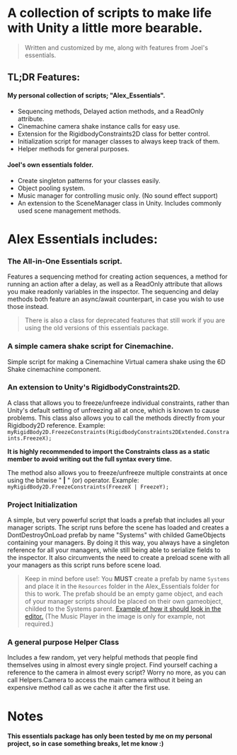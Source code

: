 # A collection of scripts to make life with Unity a little more bearable.
> Written and customized by me, along with features from Joel's essentials.

## TL;DR Features:
#### My personal collection of scripts; "Alex_Essentials".
- Sequencing methods, Delayed action methods, and a ReadOnly attribute.
- Cinemachine camera shake instance calls for easy use.
- Extension for the RigidbodyConstraints2D class for better control.
- Initialization script for manager classes to always keep track of them.
- Helper methods for general purposes.

#### Joel's own essentials folder.
- Create singleton patterns for your classes easily.
- Object pooling system.
- Music manager for controlling music only. (No sound effect support)
- An extension to the SceneManager class in Unity. Includes commonly used scene management methods.

# Alex Essentials includes:

### The All-in-One Essentials script. 
Features a sequencing method for creating action sequences, a method for running an action after a delay, as well as a ReadOnly attribute that allows you make readonly variables in the inspector. The sequencing and delay methods both feature an async/await counterpart, in case you wish to use those instead. 
> There is also a class for deprecated features that still work if you are using the old versions of this essentials package.

### A simple camera shake script for Cinemachine.
Simple script for making a Cinemachine Virtual camera shake using the 6D Shake cinemachine component.

### An extension to Unity's RigidbodyConstraints2D.
A class that allows you to freeze/unfreeze individual constraints, rather than Unity's default setting of unfreezing all at once, which is known to cause problems. This class also allows you to call the methods directly from your Rigidbody2D reference.
Example: `myRigidBody2D.FreezeConstraints(RigidbodyConstraints2DExtended.Constraints.FreezeX);`

**It is highly recommended to import the Constraints class as a static member to avoid writing out the full syntax every time.**

The method also allows you to freeze/unfreeze multiple constraints at once using the bitwise " **|** " (or) operator.
Example: `myRigidBody2D.FreezeConstraints(FreezeX | FreezeY);`

### Project Initialization
A simple, but very powerful script that loads a prefab that includes all your manager scripts. The script runs before the scene has loaded and creates a DontDestroyOnLoad prefab by name "Systems" with childed GameObjects containing your managers. By doing it this way, you always have a singleton reference for all your managers, while still being able to serialize fields to the inspector. It also circumvents the need to create a preload scene with all your managers as this script runs before scene load.
> Keep in mind before use!: You **MUST** create a prefab by name `Systems` and place it in the `Resources` folder in the Alex_Essentials folder for this to work. The prefab should be an empty game object, and each of your manager scripts should be placed on their own gameobject, childed to the Systems parent. 
[Example of how it should look in the editor.](https://gyazo.com/439639ce3e9e79f4e8f4baad023df8cd) (The Music Player in the image is only for example, not required.)

### A general purpose Helper Class
Includes a few random, yet very helpful methods that people find themselves using in almost every single project. Find yourself caching a reference to the camera in almost every script? Worry no more, as you can call Helpers.Camera to access the main camera without it being an expensive method call as we cache it after the first use.

# Notes
#### This essentials package has only been tested by me on my personal project, so in case something breaks, let me know :)
